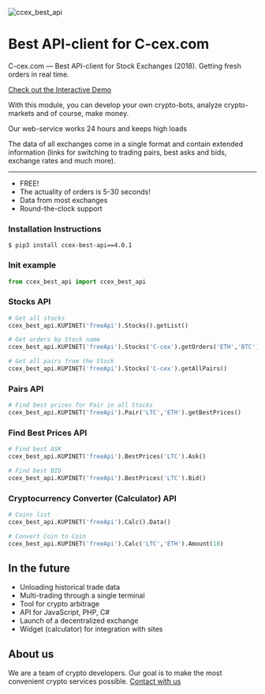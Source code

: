 ![ccex_best_api](https://raw.github.com/bitcoinment/ccex_best_api/master/ccex_best_api.gif)

# Best API-client for C-cex.com

C-cex.com — Best API-client for Stock Exchanges (2018).
Getting fresh orders in real time.

[Check out the Interactive Demo](http://kupi.net/p/docs-api)

With this module, you can develop your own crypto-bots, analyze crypto-markets and of course, make money.

Our web-service works 24 hours and keeps high loads

The data of all exchanges come in a single format and contain extended information (links for switching to trading pairs, best asks and bids, exchange rates and much more).

---

- FREE!
- The actuality of orders is 5-30 seconds!
- Data from most exchanges
- Round-the-clock support


### Installation Instructions
    $ pip3 install ccex-best-api==4.0.1

### Init example
```python
from ccex_best_api import ccex_best_api
```

### Stocks API
```python
# Get all stocks
ccex_best_api.KUPINET('freeApi').Stocks().getList()

# Get orders by Stock name
ccex_best_api.KUPINET('freeApi').Stocks('C-cex').getOrders('ETH','BTC')

# Get all pairs from the Stock
ccex_best_api.KUPINET('freeApi').Stocks('C-cex').getAllPairs()
```
### Pairs API
```python
# Find best prices for Pair in all Stocks
ccex_best_api.KUPINET('freeApi').Pair('LTC','ETH').getBestPrices()
```
### Find Best Prices API
```python
# Find best ASK
ccex_best_api.KUPINET('freeApi').BestPrices('LTC').Ask()

# Find best BID
ccex_best_api.KUPINET('freeApi').BestPrices('LTC').Bid()
```
### Cryptocurrency Converter (Calculator) API
```python
# Coins list
ccex_best_api.KUPINET('freeApi').Calc().Data()

# Convert Coin to Coin
ccex_best_api.KUPINET('freeApi').Calc('LTC','ETH').Amount(10)
```

## In the future
- Unloading historical trade data
- Multi-trading through a single terminal
- Tool for crypto arbitrage
- API for JavaScript, PHP, C#
- Launch of a decentralized exchange
- Widget (calculator) for integration with sites


## About us
 We are a team of crypto developers. Our goal is to make the most convenient crypto services possible.
[Contact with us](http://kupi.net/p/support)